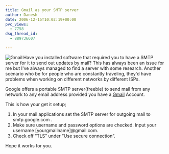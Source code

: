 ```yaml
---
title: Gmail as your SMTP server
author: Danesh
date: 2006-12-15T10:02:19+00:00
pvc_views:
  - 7758
dsq_thread_id:
  - 889736607

---
```

<img align="left" alt="Gmail" id="image9" title="Gmail" src="/techblog/wp-content/uploads/2006/12/gmail-logo.jpg" /> Have you installed software that required you to have a SMTP server for it to send out updates by mail? This has always been an issue for me but I've always managed to find a server with some research. Another scenario who be for people who are constantly traveling, they'd have problems when working on different networks by different ISPs.

Google offers a portable SMTP server(freebie) to send mail from any network to any email address provided you have a [Gmail][1] Account.

This is how your get it setup;

1. In your mail applications set the SMTP server for outgoing mail to smtp.google.com .  
2. Make sure username and password options are checked. Input your username [yourgmailname]@gmail.com.  
3. Check off &#8220;TLS&#8221; under &#8220;Use secure connection&#8221;.

Hope it works for you.

 [1]: http://mail.google.com/mail/ "Gmail"